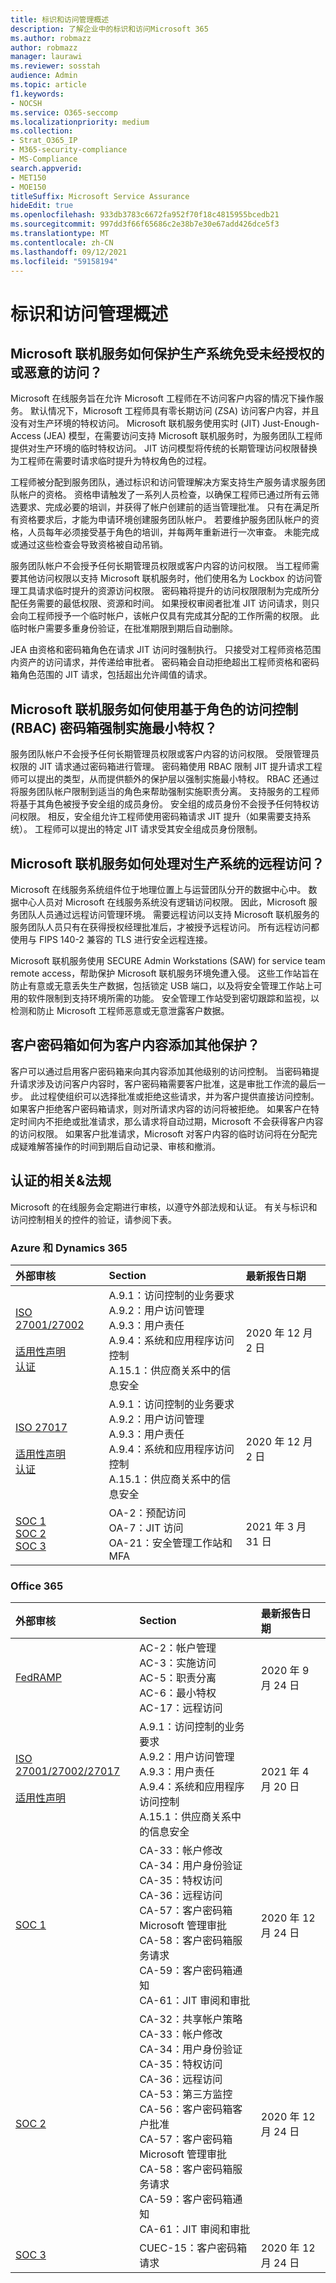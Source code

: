```yaml
---
title: 标识和访问管理概述
description: 了解企业中的标识和访问Microsoft 365
ms.author: robmazz
author: robmazz
manager: laurawi
ms.reviewer: sosstah
audience: Admin
ms.topic: article
f1.keywords:
- NOCSH
ms.service: O365-seccomp
ms.localizationpriority: medium
ms.collection:
- Strat_O365_IP
- M365-security-compliance
- MS-Compliance
search.appverid:
- MET150
- MOE150
titleSuffix: Microsoft Service Assurance
hideEdit: true
ms.openlocfilehash: 933db3783c6672fa952f70f18c4815955bcedb21
ms.sourcegitcommit: 997dd3f66f65686c2e38b7e30e67add426dce5f3
ms.translationtype: MT
ms.contentlocale: zh-CN
ms.lasthandoff: 09/12/2021
ms.locfileid: "59158194"
---
```

# <a name="identity-and-access-management-overview"></a>标识和访问管理概述

## <a name="how-do-microsoft-online-services-protect-production-systems-from-unauthorized-or-malicious-access"></a>Microsoft 联机服务如何保护生产系统免受未经授权的或恶意的访问？

Microsoft 在线服务旨在允许 Microsoft 工程师在不访问客户内容的情况下操作服务。 默认情况下，Microsoft 工程师具有零长期访问 (ZSA) 访问客户内容，并且没有对生产环境的特权访问。 Microsoft 联机服务使用实时 (JIT) Just-Enough-Access (JEA) 模型，在需要访问支持 Microsoft 联机服务时，为服务团队工程师提供对生产环境的临时特权访问。 JIT 访问模型将传统的长期管理访问权限替换为工程师在需要时请求临时提升为特权角色的过程。

工程师被分配到服务团队，通过标识和访问管理解决方案支持生产服务请求服务团队帐户的资格。 资格申请触发了一系列人员检查，以确保工程师已通过所有云筛选要求、完成必要的培训，并获得了帐户创建前的适当管理批准。 只有在满足所有资格要求后，才能为申请环境创建服务团队帐户。 若要维护服务团队帐户的资格，人员每年必须接受基于角色的培训，并每两年重新进行一次审查。 未能完成或通过这些检查会导致资格被自动吊销。

服务团队帐户不会授予任何长期管理员权限或客户内容的访问权限。 当工程师需要其他访问权限以支持 Microsoft 联机服务时，他们使用名为 Lockbox 的访问管理工具请求临时提升的资源访问权限。 密码箱将提升的访问权限限制为完成所分配任务需要的最低权限、资源和时间。 如果授权审阅者批准 JIT 访问请求，则只会向工程师授予一个临时帐户，该帐户仅具有完成其分配的工作所需的权限。 此临时帐户需要多重身份验证，在批准期限到期后自动删除。

JEA 由资格和密码箱角色在请求 JIT 访问时强制执行。 只接受对工程师资格范围内资产的访问请求，并传递给审批者。 密码箱会自动拒绝超出工程师资格和密码箱角色范围的 JIT 请求，包括超出允许阈值的请求。  

## <a name="how-do-microsoft-online-services-use-role-based-access-control-rbac-with-lockbox-to-enforce-least-privilege"></a>Microsoft 联机服务如何使用基于角色的访问控制 (RBAC) 密码箱强制实施最小特权？

服务团队帐户不会授予任何长期管理员权限或客户内容的访问权限。 受限管理员权限的 JIT 请求通过密码箱进行管理。 密码箱使用 RBAC 限制 JIT 提升请求工程师可以提出的类型，从而提供额外的保护层以强制实施最小特权。 RBAC 还通过将服务团队帐户限制到适当的角色来帮助强制实施职责分离。
支持服务的工程师将基于其角色被授予安全组的成员身份。 安全组的成员身份不会授予任何特权访问权限。 相反，安全组允许工程师使用密码箱请求 JIT 提升（如果需要支持系统）。 工程师可以提出的特定 JIT 请求受其安全组成员身份限制。

## <a name="how-do-microsoft-online-services-handle-remote-access-to-production-systems"></a>Microsoft 联机服务如何处理对生产系统的远程访问？

Microsoft 在线服务系统组件位于地理位置上与运营团队分开的数据中心中。 数据中心人员对 Microsoft 在线服务系统没有逻辑访问权限。 因此，Microsoft 服务团队人员通过远程访问管理环境。 需要远程访问以支持 Microsoft 联机服务的服务团队人员只有在获得授权经理批准后，才被授予远程访问。 所有远程访问都使用与 FIPS 140-2 兼容的 TLS 进行安全远程连接。

Microsoft 联机服务使用 SECURE Admin Workstations (SAW) for service team remote access，帮助保护 Microsoft 联机服务环境免遭入侵。 这些工作站旨在防止有意或无意丢失生产数据，包括锁定 USB 端口，以及将安全管理工作站上可用的软件限制到支持环境所需的功能。 安全管理工作站受到密切跟踪和监视，以检测和防止 Microsoft 工程师恶意或无意泄露客户数据。

## <a name="how-does-customer-lockbox-add-additional-protection-for-customer-content"></a>客户密码箱如何为客户内容添加其他保护？

客户可以通过启用客户密码箱来向其内容添加其他级别的访问控制。 当密码箱提升请求涉及访问客户内容时，客户密码箱需要客户批准，这是审批工作流的最后一步。 此过程使组织可以选择批准或拒绝这些请求，并为客户提供直接访问控制。 如果客户拒绝客户密码箱请求，则对所请求内容的访问将被拒绝。 如果客户在特定时间内不拒绝或批准请求，那么请求将自动过期，Microsoft 不会获得客户内容的访问权限。 如果客户批准请求，Microsoft 对客户内容的临时访问将在分配完成疑难解答操作的时间到期后自动记录、审核和撤消。

## <a name="related-external-regulations--certifications"></a>认证的相关&法规

Microsoft 的在线服务会定期进行审核，以遵守外部法规和认证。 有关与标识和访问控制相关的控件的验证，请参阅下表。

### <a name="azure-and-dynamics-365"></a>Azure 和 Dynamics 365

| **外部审核** | **Section** | **最新报告日期** |
|:--------------------|:------------|:-----------------------|
| [ISO 27001/27002](https://servicetrust.microsoft.com/ViewPage/MSComplianceGuideV3?command=Download&downloadType=Document&downloadId=e9116047-f327-430c-a83f-166b7e561ad6&tab=7027ead0-3d6b-11e9-b9e1-290b1eb4cdeb&docTab=7027ead0-3d6b-11e9-b9e1-290b1eb4cdeb_ISO_Reports) <br><br> [适用性声明](https://servicetrust.microsoft.com/ViewPage/MSComplianceGuideV3?command=Download&downloadType=Document&downloadId=00af6c3e-7f3e-4e0d-8b0e-79f45ef2cef1&tab=7027ead0-3d6b-11e9-b9e1-290b1eb4cdeb&docTab=7027ead0-3d6b-11e9-b9e1-290b1eb4cdeb_ISO_Reports) <br> [认证](https://servicetrust.microsoft.com/ViewPage/MSComplianceGuideV3?command=Download&downloadType=Document&downloadId=d7af5304-3a31-40e6-9abb-e26352305d41&tab=7027ead0-3d6b-11e9-b9e1-290b1eb4cdeb&docTab=7027ead0-3d6b-11e9-b9e1-290b1eb4cdeb_ISO_Reports) | A.9.1：访问控制的业务要求 <br> A.9.2：用户访问管理 <br> A.9.3：用户责任 <br> A.9.4：系统和应用程序访问控制 <br> A.15.1：供应商关系中的信息安全 | 2020 年 12 月 2 日 |
| [ISO 27017](https://servicetrust.microsoft.com/ViewPage/MSComplianceGuideV3?command=Download&downloadType=Document&downloadId=e9116047-f327-430c-a83f-166b7e561ad6&tab=7027ead0-3d6b-11e9-b9e1-290b1eb4cdeb&docTab=7027ead0-3d6b-11e9-b9e1-290b1eb4cdeb_ISO_Reports) <br><br> [适用性声明](https://servicetrust.microsoft.com/ViewPage/MSComplianceGuideV3?command=Download&downloadType=Document&downloadId=a3bca0ac-867d-4204-b66b-13665f5f1e8d&tab=7027ead0-3d6b-11e9-b9e1-290b1eb4cdeb&docTab=7027ead0-3d6b-11e9-b9e1-290b1eb4cdeb_ISO_Reports) <br> [认证](https://servicetrust.microsoft.com/ViewPage/MSComplianceGuideV3?command=Download&downloadType=Document&downloadId=25718a8a-f34d-41e1-a95a-c49246508787&tab=7027ead0-3d6b-11e9-b9e1-290b1eb4cdeb&docTab=7027ead0-3d6b-11e9-b9e1-290b1eb4cdeb_ISO_Reports) | A.9.1：访问控制的业务要求 <br> A.9.2：用户访问管理 <br> A.9.3：用户责任 <br> A.9.4：系统和应用程序访问控制 <br> A.15.1：供应商关系中的信息安全 | 2020 年 12 月 2 日 |
| [SOC 1](https://servicetrust.microsoft.com/ViewPage/MSComplianceGuideV3?command=Download&downloadType=Document&downloadId=b8721ebd-af20-42fe-b22f-8332b0a19517&tab=7027ead0-3d6b-11e9-b9e1-290b1eb4cdeb&docTab=7027ead0-3d6b-11e9-b9e1-290b1eb4cdeb_SOC_%2F_SSAE_16_Reports) <br> [SOC 2](https://servicetrust.microsoft.com/ViewPage/MSComplianceGuideV3?command=Download&downloadType=Document&downloadId=234a0f57-83c1-4afc-a586-a0e7a59592f7&tab=7027ead0-3d6b-11e9-b9e1-290b1eb4cdeb&docTab=7027ead0-3d6b-11e9-b9e1-290b1eb4cdeb_SOC_%2F_SSAE_16_Reports) <br> [SOC 3](https://servicetrust.microsoft.com/ViewPage/MSComplianceGuideV3?command=Download&downloadType=Document&downloadId=75c8cbf6-e456-473c-a05e-34fea888ec2a&tab=7027ead0-3d6b-11e9-b9e1-290b1eb4cdeb&docTab=7027ead0-3d6b-11e9-b9e1-290b1eb4cdeb_SOC_%2F_SSAE_16_Reports) | OA-2：预配访问 <br> OA-7：JIT 访问 <br> OA-21：安全管理工作站和 MFA | 2021 年 3 月 31 日 |

### <a name="office-365"></a>Office 365

| **外部审核** | **Section** | **最新报告日期** |
|:--------------------|:------------|:-----------------------|
| [FedRAMP](https://compliance.microsoft.com/compliancemanager) | AC-2：帐户管理 <br> AC-3：实施访问 <br> AC-5：职责分离 <br> AC-6：最小特权 <br> AC-17：远程访问 | 2020 年 9 月 24 日 |
| [ISO 27001/27002/27017](https://servicetrust.microsoft.com/ViewPage/MSComplianceGuideV3?command=Download&downloadType=Document&downloadId=8d625374-4f2d-49f8-9d37-a4281ba98222&tab=7027ead0-3d6b-11e9-b9e1-290b1eb4cdeb&docTab=7027ead0-3d6b-11e9-b9e1-290b1eb4cdeb_ISO_Reports) <br><br> [适用性声明](https://servicetrust.microsoft.com/ViewPage/MSComplianceGuideV3?command=Download&downloadType=Document&downloadId=c0df4ce8-c77e-4183-84eb-c8688470d8b1&tab=7027ead0-3d6b-11e9-b9e1-290b1eb4cdeb&docTab=7027ead0-3d6b-11e9-b9e1-290b1eb4cdeb_ISO_Reports) | A.9.1：访问控制的业务要求 <br> A.9.2：用户访问管理 <br> A.9.3：用户责任 <br> A.9.4：系统和应用程序访问控制 <br> A.15.1：供应商关系中的信息安全 | 2021 年 4 月 20 日 |
| [SOC 1](https://servicetrust.microsoft.com/ViewPage/MSComplianceGuideV3?command=Download&downloadType=Document&downloadId=90df3f9c-3aaf-4dbf-99d0-ca9f2991721b&tab=7027ead0-3d6b-11e9-b9e1-290b1eb4cdeb&docTab=7027ead0-3d6b-11e9-b9e1-290b1eb4cdeb_SOC_%2F_SSAE_16_Reports) | CA-33：帐户修改 <br> CA-34：用户身份验证 <br> CA-35：特权访问 <br> CA-36：远程访问 <br> CA-57：客户密码箱 Microsoft 管理审批 <br> CA-58：客户密码箱服务请求 <br> CA-59：客户密码箱通知 <br> CA-61：JIT 审阅和审批 | 2020 年 12 月 24 日 |
| [SOC 2](https://servicetrust.microsoft.com/ViewPage/MSComplianceGuideV3?command=Download&downloadType=Document&downloadId=a73c1738-7892-42b7-acd3-87b6371c53f6&tab=7027ead0-3d6b-11e9-b9e1-290b1eb4cdeb&docTab=7027ead0-3d6b-11e9-b9e1-290b1eb4cdeb_SOC_%2F_SSAE_16_Reports) | CA-32：共享帐户策略 <br> CA-33：帐户修改 <br> CA-34：用户身份验证 <br> CA-35：特权访问 <br> CA-36：远程访问 <br> CA-53：第三方监控 <br> CA-56：客户密码箱客户批准 <br> CA-57：客户密码箱 Microsoft 管理审批 <br> CA-58：客户密码箱服务请求 <br> CA-59：客户密码箱通知 <br> CA-61：JIT 审阅和审批 | 2020 年 12 月 24 日 |
| [SOC 3](https://servicetrust.microsoft.com/ViewPage/MSComplianceGuideV3?command=Download&downloadType=Document&downloadId=274054e5-4968-48d2-bf94-9a8eda5d7a93&tab=7027ead0-3d6b-11e9-b9e1-290b1eb4cdeb&docTab=7027ead0-3d6b-11e9-b9e1-290b1eb4cdeb_SOC_%2F_SSAE_16_Reports) | CUEC-15：客户密码箱请求 | 2020 年 12 月 24 日 |